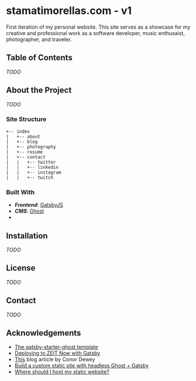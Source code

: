 # stamatimorellas.com - v1
First iteration of my personal website. This site serves as a showcase for my creative and professional work as a software developer, music enthusaist, photographer, and traveler. 

## Table of Contents

*TODO*

## About the Project

*TODO*

### Site Structure

```
+-- index
|   +-- about
|   +-- blog
|   +-- photography
|   +-- resume
|   +-- contact
|   |   +-- twitter
|   |   +-- linkedin
|   |   +-- instagram
|   |   +-- twitch
```

### Built With 

* ***Frontend***: [GatsbyJS](https://www.gatsbyjs.org/)
* ***CMS***: [Ghost](https://ghost.org/)
* 

## Installation

*TODO*

## License

*TODO*

## Contact

*TODO*

## Acknowledgements

* [The gatsby-starter-ghost template](https://github.com/tryghost/gatsby-starter-ghost)
* [Deploying to ZEIT Now with Gatsby](https://www.gatsbyjs.org/docs/deploying-to-zeit-now/)
* [This](https://www.conordewey.com/blog/building-my-blog-with-gatsby-and-ghost/) blog article by Conor Dewey
* [Build a custom static site with headless Ghost + Gatsby](https://ghost.org/docs/api/v3/gatsby/)
* [Where should I host my static website?](https://yrezgui.com/blog/2018/04/where-should-i-host-my-static-website)